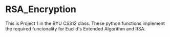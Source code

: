 # RSA_Encryption
This is Project 1 in the BYU CS312 class. These python functions implement the required funcionality for Euclid's Extended Algorithm and RSA.
